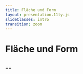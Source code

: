 ```yaml
---
title: Fläche und Form
layout: presentation.11ty.js
slideClasses: intro
transition: zoom
---
```


<div class="is-full-width">

# Fläche und Form
## --

</div>